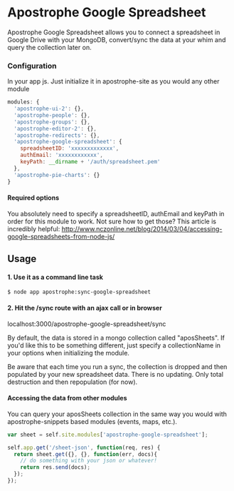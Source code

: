 # Apostrophe Google Spreadsheet

Apostrophe Google Spreadsheet allows you to connect a spreadsheet in Google Drive with your MongoDB, convert/sync the data at your whim and query the collection later on.

### Configuration

In your app js. Just initialize it in apostrophe-site as you would any other module

```javascript
modules: {
  'apostrophe-ui-2': {},
  'apostrophe-people': {},
  'apostrophe-groups': {},
  'apostrophe-editor-2': {},
  'apostrophe-redirects': {},
  'apostrophe-google-spreadsheet': {
    spreadsheetID: 'xxxxxxxxxxxxx',
    authEmail: 'xxxxxxxxxxxx',
    keyPath: __dirname + '/auth/spreadsheet.pem'
  },
  'apostrophe-pie-charts': {}
}
```

#### Required options
You absolutely need to specify a spreadsheetID, authEmail and keyPath in order for this module to work. Not sure how to get those? This article is incredibly helpful: http://www.nczonline.net/blog/2014/03/04/accessing-google-spreadsheets-from-node-js/


## Usage

#### 1. Use it as a command line task
```
$ node app apostrophe:sync-google-spreadsheet
```

####  2. Hit the /sync route with an ajax call or in browser
localhost:3000/apostrophe-google-spreadsheet/sync

By default, the data is stored in a mongo collection called "aposSheets". If you'd like this to be something different, just specify a collectionName in your options when initializing the module.

Be aware that each time you run a sync, the collection is dropped and then populated by your new spreadsheet data. There is no updating. Only total destruction and then repopulation (for now).

#### Accessing the data from other modules

You can query your aposSheets collection in the same way you would with apostrophe-snippets based modules (events, maps, etc.).

```javascript
var sheet = self.site.modules['apostrophe-google-spreadsheet'];

self.app.get('/sheet-json', function(req, res) {
  return sheet.get({}, {}, function(err, docs){
    // do something with your json or whatever!
    return res.send(docs);
  });
});
```

